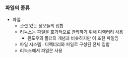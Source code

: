 

### 파일의 종류
- 파일 
	- 관련 있는 정보들의 집합
	- 리눅스는 파일을 효과적으로 관리하기 위해 디렉터리 사용
		- 윈도우의 폴더의 개념과 비슷하지만 이 또한 파일임
	- 파일 시스템 : 디렉터리와 파일로 구성된 전체 집합
	- 리눅스에서 파일은 사용 